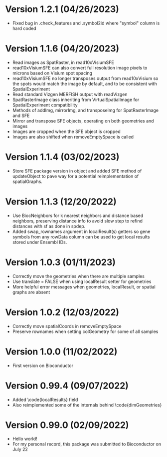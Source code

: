 # Version 1.2.1 (04/26/2023)
* Fixed bug in .check_features and .symbol2id where "symbol" column is hard coded

# Version 1.1.6 (04/20/2023)
* Read images as SpatRaster, in read10xVisiumSFE
* read10xVisiumSFE can also convert full resolution image pixels to microns based
on Visium spot spacing
* read10xVisiumSFE no longer transposes output from read10xVisium so the spots
would match the image by default, and to be consistent with SpatialExperiment
* Read standard Vizgen MERFISH output with readVizgen
* SpatRasterImage class inheriting from VirtualSpatialImage for SpatialExperiment compatibility
* Methods of addImg, mirrorImg, and transposeImg for SpatRasterImage and SFE
* Mirror and transpose SFE objects, operating on both geometries and images
* Images are cropped when the SFE object is cropped
* Images are also shifted when removeEmptySpace is called

# Version 1.1.4 (03/02/2023)
* Store SFE package version in object and added SFE method of updateObject to pave way for a potential reimplementation of spatialGraphs.

# Version 1.1.3 (12/20/2022)
* Use BiocNeighbors for k nearest neighbors and distance based neighbors, preserving distance info to avoid slow step to refind distances with sf as done in spdep.
* Added swap_rownames argument in localResult(s) getters so gene symbols from any rowData column can be used to get local results stored under Ensembl IDs.

# Version 1.0.3 (01/11/2023)
* Correctly move the geometries when there are multiple samples
* Use translate = FALSE when using localResult setter for geometries
* More helpful error messages when geometries, localResult, or spatial graphs are absent

# Version 1.0.2 (12/03/2022)
* Correctly move spatialCoords in removeEmptySpace
* Preserve rownames when setting colGeometry for some of all samples

# Version 1.0.0 (11/02/2022)
* First version on Bioconductor

# Version 0.99.4 (09/07/2022)

* Added \code{localResults} field
* Also reimplemented some of the internals behind \code{dimGeometries}

# Version 0.99.0 (02/09/2022)

* Hello world!
* For my personal record, this package was submitted to Bioconductor on July 22
